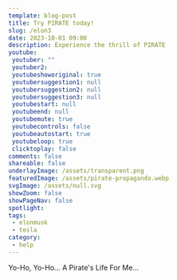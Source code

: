 ```yaml
---
template: blog-post
title: Try PIRATE today!
slug: /elon3
date: 2023-10-01 09:00
description: Experience the thrill of PIRATE
youtube:
 youtuber: ""
 youtuber2: 
 youtubeshoworiginal: true
 youtubersuggestion1: null
 youtubersuggestion2: null
 youtubersuggestion3: null
 youtubestart: null
 youtubeend: null
 youtubemute: true
 youtubecontrols: false
 youtubeautostart: true
 youtubeloop: true
 clicktoplay: false
comments: false
shareable: false
underlayImage: /assets/transparent.png
featuredImage: /assets/pirate-propaganda.webp
svgImage: /assets/null.svg
showZoom: false
showPageNav: false
spotlight: 
tags: 
 - elonmusk
 - tesla
category:
 - help
---
```


Yo-Ho, Yo-Ho... A Pirate's Life For Me...